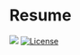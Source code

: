 # Resume

[![](https://img.shields.io/github/last-commit/Eveneko/Resume)](https://github.com/Eveneko/Resume/commits/master)
[![License](https://img.shields.io/github/license/Eveneko/Resume)](https://github.com/Eveneko/Resume/blob/master/LICENSE)

